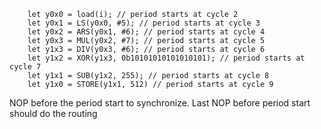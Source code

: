 ```
    let y0x0 = load(i); // period starts at cycle 2
    let y0x1 = LS(y0x0, #5); // period starts at cycle 3
    let y0x2 = ARS(y0x1, #6); // period starts at cycle 4
    let y0x3 = MUL(y0x2, #7); // period starts at cycle 5
    let y1x3 = DIV(y0x3, #6); // period starts at cycle 6
    let y1x2 = XOR(y1x3, 0b10101010101010101); // period starts at cycle 7
    let y1x1 = SUB(y1x2, 255); // period starts at cycle 8
    let y1x0 = STORE(y1x1, 512) // period starts at cycle 9
```
NOP before the period start to synchronize.
Last NOP before period start should do the routing